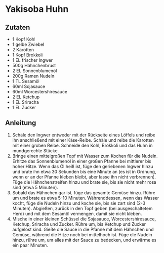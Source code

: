 # Yakisoba Huhn
## Zutaten
- 1 Kopf Kohl
- 1 gelbe Zwiebel
- 2 Karotten
- 1 Kopf Brokkoli
- 1 EL frischer Ingwer
- 500g Hähnchenbrust
- 2 EL Sonnenblumenöl
- 200g Ramen Nudeln
- 1 TL Sesamöl
- 60ml Sojasauce
- 60ml Worcestershiresauce
- 2 EL Ketchup
- 1 EL Sriracha
- 1 EL Zucker

## Anleitung
1. Schäle den Ingwer entweder mit der Rückseite eines Löffels und reibe ihn anschließend mit einer Käse-Reibe. Schäle und reibe die Karotten mit einer groben Reibe. Schneide den Kohl, Brokkoli und das Huhn in mundgerechte Stücke.
2. Bringe einen mittelgroßen Topf mit Wasser zum Kochen für die Nudeln. Erhitze das Sonnenblumenöl in einer großen Pfanne bei mittlerer bis hoher Hitze. Wenn das Öl heiß ist, füge den geriebenen Ingwer hinzu und brate ihn etwa 30 Sekunden bis eine Minute an (es ist in Ordnung, wenn er an der Pfanne kleben bleibt, aber lasse ihn nicht verbrennen). Füge die Hähnchenstreifen hinzu und brate sie, bis sie nicht mehr rosa sind (etwa 5 Minuten).
3. Sobald das Hähnchen gar ist, füge das gesamte Gemüse hinzu. Rühre um und brate es etwa 5-10 Minuten. Währenddessen, wenn das Wasser kocht, füge die Nudeln hinzu und koche sie, bis sie zart sind (2-3 Minuten). Abgießen, zurück in den Topf geben (bei ausgeschaltetem Herd) und mit dem Sesamöl vermengen, damit sie nicht kleben.
4. Mische in einer kleinen Schüssel die Sojasauce, Worcestershiresauce, Ketchup, Sriracha und Zucker. Rühre um, bis Ketchup und Zucker aufgelöst sind. Gieße die Sauce in die Pfanne mit dem Hähnchen und Gemüse, während die Hitze noch bei mittelhoch ist. Füge die Nudeln hinzu, rühre um, um alles mit der Sauce zu bedecken, und erwärme es ein paar Minuten.

